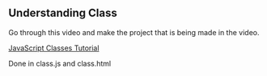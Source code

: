 ## Understanding Class

Go through this video and make the project that is being made in the video.

[JavaScript Classes Tutorial](https://www.youtube.com/watch?v=2ZphE5HcQPQ)

Done in class.js and class.html